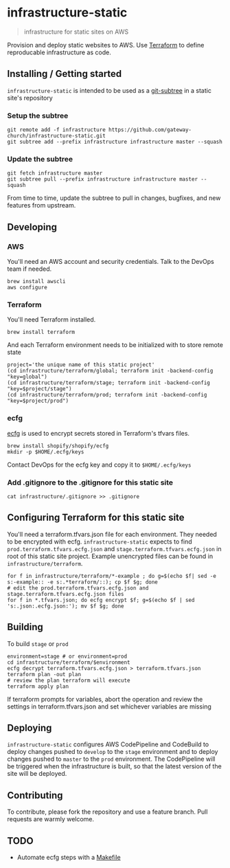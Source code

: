# infrastructure-static
> infrastructure for static sites on AWS

Provision and deploy static websites to AWS. Use [Terraform](https://www.terraform.io) to define reproducable infrastructure as code.

## Installing / Getting started

`infrastructure-static` is intended to be used as a [git-subtree](https://www.atlassian.com/blog/git/alternatives-to-git-submodule-git-subtree) in a static site's repository

### Setup the subtree

```shell
git remote add -f infrastructure https://github.com/gateway-church/infrastructure-static.git
git subtree add --prefix infrastructure infrastructure master --squash
```

### Update the subtree

```shell
git fetch infrastructure master
git subtree pull --prefix infrastructure infrastructure master --squash
```

From time to time, update the subtree to pull in changes, bugfixes, and new features from upstream.

## Developing

### AWS
You'll need an AWS account and security credentials. Talk to the DevOps team if needed.

```shell
brew install awscli
aws configure
```

### Terraform

You'll need Terraform installed.

```shell
brew install terraform
```

And each Terraform environment needs to be initialized with to store remote state

```shell
project='the unique name of this static project'
(cd infrastructure/terraform/global; terraform init -backend-config "key=global")
(cd infrastructure/terraform/stage; terraform init -backend-config "key=$project/stage")
(cd infrastructure/terraform/prod; terraform init -backend-config "key=$project/prod")
```

### ecfg

[ecfg](https://github.com/Shopify/ecfg) is used to encrypt secrets stored in Terraform's tfvars files. 

```shell
brew install shopify/shopify/ecfg
mkdir -p $HOME/.ecfg/keys
```

Contact DevOps for the ecfg key and copy it to `$HOME/.ecfg/keys`

### Add .gitignore to the .gitignore for this static site

```shell
cat infrastructure/.gitignore >> .gitignore
```

## Configuring Terraform for this static site

You'll need a terraform.tfvars.json file for each environment. They needed to be encrypted with ecfg. `infrastructure-static` expects to find `prod.terraform.tfvars.ecfg.json` and `stage.terraform.tfvars.ecfg.json` in root of this static site project. Example unencrypted files can be found in `infrastructure/terraform`.

```shell
for f in infrastructure/terraform/*-example ; do g=$(echo $f| sed -e s:-example:: -e s:.*terraform/::); cp $f $g; done
# edit the prod.terraform.tfvars.ecfg.json and stage.terraform.tfvars.ecfg.json files
for f in *.tfvars.json; do ecfg encrypt $f; g=$(echo $f | sed 's:.json:.ecfg.json:'); mv $f $g; done
```

## Building

To build `stage` or `prod` 

```shell
environment=stage # or environment=prod
cd infrastructure/terraform/$environment
ecfg decrypt terraform.tfvars.ecfg.json > terraform.tfvars.json
terraform plan -out plan
# review the plan terraform will execute
terraform apply plan
```

If terraform prompts for variables, abort the operation and review the settings in terraform.tfvars.json and set whichever variables are missing


## Deploying 

`infrastructure-static` configures AWS CodePipeline and CodeBuild to deploy changes pushed to `develop` to the `stage` environment and to deploy changes pushed to `master` to the `prod` environment. The CodePipeline will be triggered when the infrastructure is built, so that the latest version of the site will be deployed.


## Contributing

To contribute, please fork the repository and use a feature branch. Pull requests are warmly welcome.

## TODO
- Automate ecfg steps with a [Makefile](https://mtpereira.com/terraform-ejson.html)


